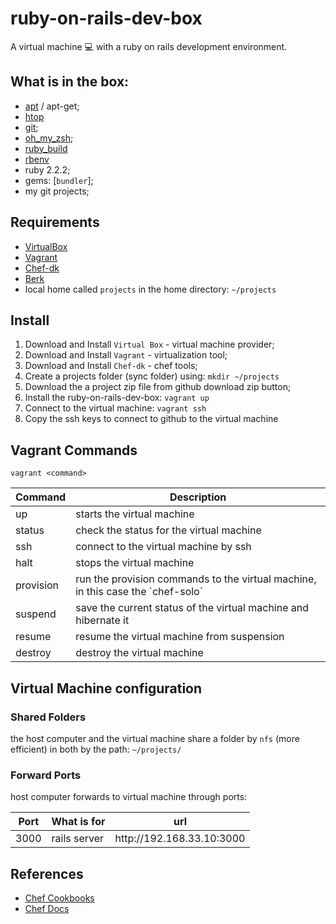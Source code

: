 # ruby-on-rails-dev-box
A virtual machine :computer: with a ruby on rails development environment.

## What is in the box:

* [apt](https://github.com/opscode-cookbooks/apt) / apt-get;
* [htop](https://github.com/phlipper/chef-htop)
* [git](https://github.com/jssjr/git);
* [oh_my_zsh](https://github.com/shingara/oh-my-zsh-chef);
* [ruby_build](https://github.com/fnichol/chef-ruby_build)
* [rbenv](https://github.com/fnichol/chef-rbenv)
* ruby 2.2.2;
* gems: [`bundler`];
* my git projects;

## Requirements

* [VirtualBox](https://www.virtualbox.org)
* [Vagrant](http://vagrantup.com)
* [Chef-dk](https://downloads.chef.io/chef-dk/)
* [Berk](http://berkshelf.com/)
* local home called `projects` in the home directory: `~/projects`

## Install

1. Download and Install `Virtual Box` - virtual machine provider;
2. Download and Install `Vagrant` - virtualization tool;
2. Download and Install `Chef-dk` - chef tools;
3. Create a projects folder (sync folder) using: `mkdir ~/projects`
4. Download the a project zip file from github download zip button;
5. Install the ruby-on-rails-dev-box: `vagrant up`
6. Connect to the virtual machine: `vagrant ssh`
7. Copy the ssh keys to connect to github to the virtual machine

## Vagrant Commands

```shell
vagrant <command>
```

<table>
  <thead><tr><th>Command</th><th>Description</th></tr></thead>
  <tbody>
    <tr><td>up</td><td>starts the virtual machine</td></tr>
    <tr><td>status</td><td>check the status for the virtual machine</td></tr>
    <tr><td>ssh</td><td>connect to the virtual machine by ssh</td></tr>
    <tr><td>halt</td><td>stops the virtual machine</td></tr>
    <tr><td>provision</td><td>run the provision commands to the virtual machine, in this case the `chef-solo`</td></tr>
    <tr><td>suspend</td><td>save the current status of the virtual machine and hibernate it</td></tr>
    <tr><td>resume</td><td>resume the virtual machine from suspension</td></tr>
    <tr><td>destroy</td><td>destroy the virtual machine</td></tr>
  </tbody>
</table>

## Virtual Machine configuration

### Shared Folders

the host computer and the virtual machine share a folder by `nfs` (more efficient) in both by the path: `~/projects/`

### Forward Ports

host computer forwards to virtual machine through ports:
<table>
  <thead><tr><th>Port</th><th>What is for</th><th>url</th></tr></thead>
  <tbody>
    <tr><td>3000</td><td>rails server</td><td>http://192.168.33.10:3000</td></tr>
  </tbody>
</table>

## References

* [Chef Cookbooks](https://supermarket.chef.io/)
* [Chef Docs](https://docs.chef.io/)
